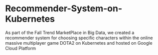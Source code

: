 # Recommender-System-on-Kubernetes
As part of the Fall Trend MarketPlace in Big Data, we created a recommender system for choosing specific characters within the online massive multiplayer game DOTA2 on Kubernetes and hosted on Google Cloud Platform
